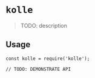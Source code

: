 # `kolle`

> TODO: description

## Usage

```
const kolle = require('kolle');

// TODO: DEMONSTRATE API
```
